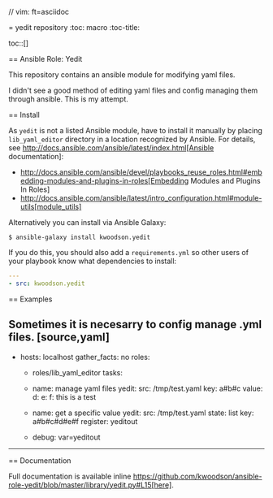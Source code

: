 // vim: ft=asciidoc

= yedit repository
:toc: macro
:toc-title:

toc::[]

== Ansible Role: Yedit

This repository contains an ansible module for modifying yaml files.

I didn't see a good method of editing yaml files and config managing them through ansible.  This is my attempt.

== Install

As `yedit` is not a listed Ansible module, have to install it manually by placing `lib_yaml_editor` directory in a location recognized by Ansible. For details, see http://docs.ansible.com/ansible/latest/index.html[Ansible documentation]:

* http://docs.ansible.com/ansible/devel/playbooks_reuse_roles.html#embedding-modules-and-plugins-in-roles[Embedding Modules and Plugins In Roles]
* http://docs.ansible.com/ansible/latest/intro_configuration.html#module-utils[module_utils]

Alternatively you can install via Ansible Galaxy:

    $ ansible-galaxy install kwoodson.yedit
    
If you do this, you should also add a `requirements.yml` so other users of your playbook know what dependencies to install:

```yaml
---
- src: kwoodson.yedit
```


== Examples

Sometimes it is necesarry to config manage .yml files.
[source,yaml]
----
- hosts: localhost
  gather_facts: no
  roles: 
  - roles/lib_yaml_editor
  tasks:
  - name: manage yaml files
    yedit:
      src: /tmp/test.yaml
      key: a#b#c
      value:
        d:
          e:
            f:
              this is a test

  - name: get a specific value
    yedit:
      src: /tmp/test.yaml
      state: list
      key: a#b#c#d#e#f
    register: yeditout
  - debug: var=yeditout
----

== Documentation

Full documentation is available inline https://github.com/kwoodson/ansible-role-yedit/blob/master/library/yedit.py#L15[here].
